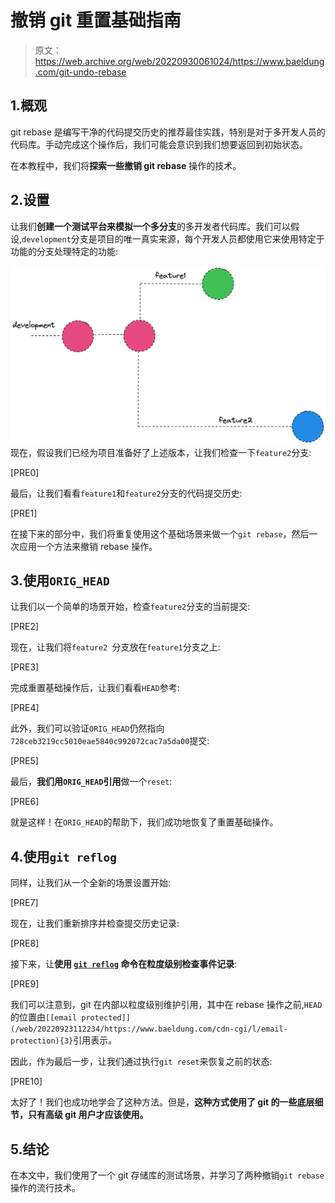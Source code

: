 # 撤销 git 重置基础指南

> 原文：<https://web.archive.org/web/20220930061024/https://www.baeldung.com/git-undo-rebase>

## 1.概观

git rebase 是编写干净的代码提交历史的推荐最佳实践，特别是对于多开发人员的代码库。手动完成这个操作后，我们可能会意识到我们想要返回到初始状态。

在本教程中，我们将**探索一些撤销 git rebase** 操作的技术。

## 2.设置

让我们**创建一个测试平台来模拟一个多分支**的多开发者代码库。我们可以假设,`development`分支是项目的唯一真实来源，每个开发人员都使用它来使用特定于功能的分支处理特定的功能:

![](img/a566459d48e29569048b33e22ac2bc6b.png)现在，假设我们已经为项目准备好了上述版本，让我们检查一下`feature2`分支:

[PRE0]

最后，让我们看看`feature1`和`feature2`分支的代码提交历史:

[PRE1]

在接下来的部分中，我们将重复使用这个基础场景来做一个`git rebase`，然后一次应用一个方法来撤销 rebase 操作。

## 3.使用`ORIG_HEAD`

让我们以一个简单的场景开始，检查`feature2`分支的当前提交:

[PRE2]

现在，让我们将`feature2 `分支放在`feature1`分支之上:

[PRE3]

完成重置基础操作后，让我们看看`HEAD`参考:

[PRE4]

此外，我们可以验证`ORIG_HEAD`仍然指向`728ceb3219cc5010eae5840c992072cac7a5da00`提交:

[PRE5]

最后，**我们用`ORIG_HEAD`引用**做一个`reset`:

[PRE6]

就是这样！在`ORIG_HEAD`的帮助下，我们成功地恢复了重置基础操作。

## 4.使用`git reflog`

同样，让我们从一个全新的场景设置开始:

[PRE7]

现在，让我们重新排序并检查提交历史记录:

[PRE8]

接下来，让**使用 [`git reflog`](https://web.archive.org/web/20220923112234/https://git-scm.com/docs/git-reflog) 命令在粒度级别检查事件记录**:

[PRE9]

我们可以注意到，git 在内部以粒度级别维护引用，其中在 rebase 操作之前,`HEAD`的位置由`[[email protected]](/web/20220923112234/https://www.baeldung.com/cdn-cgi/l/email-protection){3}`引用表示。

因此，作为最后一步，让我们通过执行`git reset`来恢复之前的状态:

[PRE10]

太好了！我们也成功地学会了这种方法。但是，**这种方式使用了 git 的一些底层细节，只有高级 git 用户才应该使用。**

## 5.结论

在本文中，我们使用了一个 git 存储库的测试场景，并学习了两种撤销`git rebase`操作的流行技术。
